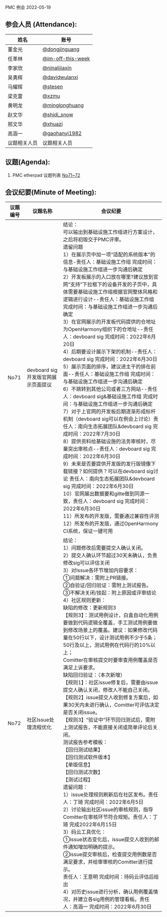PMC 例会 2022-05-19

## 参会人员 (Attendance):

| 姓名     | 账号                                       |
| ------ | ---------------------------------------- |
| 董金光    | [@dongjinguang](https://gitee.com/dongjinguang) |
| 任革林    | [@im-off-this-week](https://gitee.com/im-off-this-week) |
| 李家欣    | [@ninalijiaxin](https://gitee.com/ninalijiaxin) |
| 吴勇辉    | [@davidwulanxi](https://gitee.com/davidwulanxi) |
| 马耀辉    | [@stesen](https://gitee.com/stesen)      |
| 梁克雷    | [@xzmu](https://gitee.com/xzmu)          |
| 黄明龙    | [@minglonghuang](https://gitee.com/minglonghuang) |
| 赵文华    | [@shidi_snow](https://gitee.com/shidi_snow) |
| 邢文华    | [@xhuazi](https://gitee.com/xhuazi)      |
| 高涵一    | [@gaohanyi1982](https://gitee.com/gaohanyi1982) |
| 议题相关人员 | 议题相关人员                                   |

## 议题(Agenda):

1. PMC etherpad 议题列表 [No71~72](https://gitee.com/link?target=https%3A%2F%2Fetherpad.openharmony.cn%2Fp%2Fpmc)

## 会议纪要(Minute of Meeting):

| 议题编号 | 议题名称                     | 会议纪要                                     |
| ---- | ------------------------ | ---------------------------------------- |
| No71 | devboard sig 开发版官网展示页面提议 | 结论：<br>可以输出到基础设施工作组进行方案设计，之后将初版交于PMC评审。<br>遗留问题<br>1）在展示页中加一项“适配的系统版本”的信息-责任人：基础设施工作组 完成时间：与基础设施工作组进一步沟通后确定<br>2）开发板展示的入口放在哪里?建议放到官网“支持”下拉框下的设备开发的子页中，具体需要基础设施工作组根据官网整体风格和逻辑进行设计--责任人：基础设施工作组 完成时间：与基础设施工作组进一步沟通后确定 <br>3）在官网展示的开发板代码提供的仓地址为OpenHarmony组织下的仓地址--责任人：devboard sig 完成时间：2022年6月20日 <br>4）后期要设计展示下架的机制--责任人：devboard sig 完成时间：2022年6月30日<br>5）展示页面的排序，建议进主干的排在前面--责任人：基础设施工作组 完成时间：与基础设施工作组进一步沟通后确定<br>6）不跳转到其他公司或者三方网站--责任人：devboard sig&基础设施工作组 完成时间：与基础设施工作组进一步沟通后确定<br>7）对于上官网的开发板后期逐渐形成标杆机制（devboard sig可以在例会上讨论）责任人：南向生态拓展团队&devboard sig 完成时间：2022年7月30日<br>8）提供资料给基础设施的法务审核时，尽量突出审核点--责任人：devboard sig 完成时间：2022年6月30日<br>9）未来是否要提供开发版的发行版镜像下载链接？如何提供？可以在devboard sig讨论 责任人：南向生态拓展团队&devboard sig 完成时间：2022年6月30日<br>10）官网展出数据要和gitte做到同源一致，责任人：devboard sig 完成时间：2022年6月30日<br>11）所发布的开发版，需要通过兼容性评测<br>12）所发布的开发版，通过OpenHarmony CI系统，保证一键可用 |
| No72 | 社区Issue处理流程优化            | 结论：<br>1）问题修改后需要提交人确认关闭。<br>2）提交人确认环节超过30天未确认，负责修改sig可以评估关闭<br>3）对Issue各环节增加内容要求：<br>①问题解决：需附上PR链接。<br>②自验证/回归验证：需附上测试报告。<br>③不解决关闭/挂起：附上原因或评审结论<br>4）社区规则更新：<br>缺陷的修改：更新规则3<br>【规则3】：测试用例设计，白盒自动化用例要做到代码逻辑全覆盖，手工测试用例要做到修改场景上的覆盖。建议：如果修改代码量在50行以下，设计测试用例不少于5条；50行及以上，测试用例在代码行的10%以上；<br>Comitter在审核提交时要审查用例覆盖是否满足上诉要求。<br>缺陷回归验证：（本次新增）<br>【规则1】：社区issue修复后，需要由issue提交人确认关闭，修改人不能自己关闭。<br>【规则2】issue提交人收到修复方案后，如果30天内未进行确认，Comitter可评估决定是否关闭issue。<br>【规则3】“验证中”环节回归测试后，需附上测试报告，不能直接关闭或简单评论后关闭。<br>测试报告参考模板：<br>【回归测试结果】<br>【回归测试软件版本】<br>【单版信息】<br>【回归测试次数】<br>【测试过程】<br>遗留问题：<br>1）issue处理规则刷新后在社区发布。责任人：丁琦 完成时间：2022年6月5日<br>2）讨论输出社区issue的审核规则，指导Comitter在审核环节符合规矩。责任人：丁琦 完成2022年6月15日<br>3）码云工具优化：<br>①issue状态变化后，issue提交人收到的邮件通知增加明确的提示。<br>②issue提交审核后，检查提交用例数是否满足要求，并给审审核的Comitter进行提示。<br>责任人：王意明 完成时间：待码云评估后给出<br>4）对历史issue进行分析，确认用例覆盖情况，并建立各sig用例的管理看板。责任人：高涵一 完成时间：2022年6月30日 |

